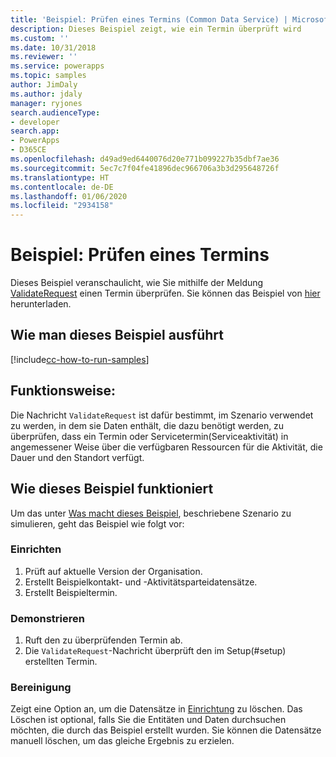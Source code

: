 ```yaml
---
title: 'Beispiel: Prüfen eines Termins (Common Data Service) | Microsoft-Dokumentation'
description: Dieses Beispiel zeigt, wie ein Termin überprüft wird
ms.custom: ''
ms.date: 10/31/2018
ms.reviewer: ''
ms.service: powerapps
ms.topic: samples
author: JimDaly
ms.author: jdaly
manager: ryjones
search.audienceType:
- developer
search.app:
- PowerApps
- D365CE
ms.openlocfilehash: d49ad9ed6440076d20e771b099227b35dbf7ae36
ms.sourcegitcommit: 5ec7c7f04fe41896dec966706a3b3d295648726f
ms.translationtype: HT
ms.contentlocale: de-DE
ms.lasthandoff: 01/06/2020
ms.locfileid: "2934158"
---
```

# <a name="sample-validate-an-appointment"></a>Beispiel: Prüfen eines Termins

<!-- https://docs.microsoft.com/dynamics365/customer-engagement/developer/sample-validate-appointment -->

Dieses Beispiel veranschaulicht, wie Sie mithilfe der Meldung [ValidateRequest](https://docs.microsoft.com/dotnet/api/microsoft.crm.sdk.messages.validaterequest?view=dynamics-general-ce-9) einen Termin überprüfen. Sie können das Beispiel von [hier](https://github.com/Microsoft/PowerApps-Samples/tree/master/cds/orgsvc/C%23/ValidateAppointment) herunterladen.

## <a name="how-to-run-this-sample"></a>Wie man dieses Beispiel ausführt

[!include[cc-how-to-run-samples](../../includes/cc-how-to-run-samples.md)]

## <a name="what-this-sample-does"></a>Funktionsweise:

Die Nachricht `ValidateRequest` ist dafür bestimmt, im Szenario verwendet zu werden, in dem sie Daten enthält, die dazu benötigt werden, zu überprüfen, dass ein Termin oder Servicetermin(Serviceaktivität) in angemessener Weise über die verfügbaren Ressourcen für die Aktivität, die Dauer und den Standort verfügt.

## <a name="how-this-sample-works"></a>Wie dieses Beispiel funktioniert

Um das unter [Was macht dieses Beispiel](#what-this-sample-does), beschriebene Szenario zu simulieren, geht das Beispiel wie folgt vor:

### <a name="setup"></a>Einrichten

1. Prüft auf aktuelle Version der Organisation.
2. Erstellt Beispielkontakt- und -Aktivitätsparteidatensätze.
3. Erstellt Beispieltermin.

### <a name="demonstrate"></a>Demonstrieren

1. Ruft den zu überprüfenden Termin ab. 
2. Die `ValidateRequest`-Nachricht überprüft den im Setup(#setup) erstellten Termin.

### <a name="clean-up"></a>Bereinigung

Zeigt eine Option an, um die Datensätze in [Einrichtung](#setup) zu löschen. Das Löschen ist optional, falls Sie die Entitäten und Daten durchsuchen möchten, die durch das Beispiel erstellt wurden. Sie können die Datensätze manuell löschen, um das gleiche Ergebnis zu erzielen.
